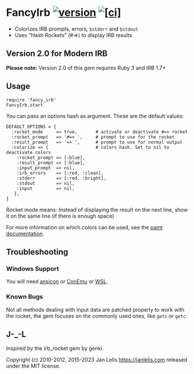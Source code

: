 # FancyIrb [![version](https://badge.fury.io/rb/fancy_irb.svg)](https://badge.fury.io/rb/fancy_irb)  [![[ci]](https://github.com/janlelis/fancy_irb/workflows/Test/badge.svg)](https://github.com/janlelis/fancy_irb/actions?query=workflow%3ATest)

*   Colorizes IRB prompts, errors, `$stderr` and `$stdout`
*   Uses "Hash Rockets" (#=>) to display IRB results

## Version 2.0 for Modern IRB

**Please note:** Version 2.0 of this gem requires Ruby 3 and IRB 1.7+

## Usage

    require 'fancy_irb'
    FancyIrb.start

You can pass an options hash as argument. These are the default values:

    DEFAULT_OPTIONS = {
      :rocket_mode     => true,       # activate or deactivate #=> rocket
      :rocket_prompt   => '#=> ',     # prompt to use for the rocket
      :result_prompt   => '=> ',      # prompt to use for normal output
      :colorize => {                  # colors hash. Set to nil to deactivate colors
        :rocket_prompt => [:blue],
        :result_prompt => [:blue],
        :input_prompt  => nil,
        :irb_errors    => [:red, :clean],
        :stderr        => [:red, :bright],
        :stdout        => nil,
        :input         => nil,
       },
    }

Rocket mode means: Instead of displaying the result on the next line, show it
on the same line (if there is enough space)

For more information on which colors can be used, see the [paint documentation](https://github.com/janlelis/paint).

## Troubleshooting
### Windows Support
You will need [ansicon](https://github.com/adoxa/ansicon) or [ConEmu](https://code.google.com/p/conemu-maximus5/) or [WSL](https://docs.microsoft.com/en-us/windows/wsl/install-win10).

### Known Bugs
Not all methods dealing with input data are patched properly to work with the rocket,
the gem focuses on the commonly used ones, like `gets` or `getc`.

## J-_-L
Inspired by the irb_rocket gem by genki.

Copyright (c) 2010-2012, 2015-2023 Jan Lelis <https://janlelis.com> released under
the MIT license.
